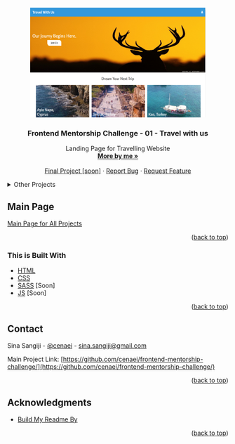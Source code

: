 <div id="top"></div>

<!-- PROJECT LOGO -->
<br />
<div align="center">
  <a href="https://github.com/cenaei/frontend-mentorship-challenge-01/">
    <img src="img/index.png" alt="Logo" width="400" height="250">
  </a>

<h3 align="center">Frontend Mentorship Challenge - 01 - Travel with us</h3>

  <p align="center">
    Landing Page for Travelling Website
    <br />
    <a href="https://github.com/cenaei"><strong>More by me »</strong></a>
    <br />
    <br />
    <a href="https://github.com/cenaei">Final Project [soon]</a>
    ·
    <a href="https://github.com/cenaei/frontend-mentorship-challenge-01/issues">Report Bug</a>
    ·
    <a href="https://github.com/cenaei/frontend-mentorship-challenge-01/issues">Request Feature</a>
  </p>
</div>



<!-- TABLE OF CONTENTS -->
<details>
  <summary>Other Projects</summary>
  <ol>
    <li><a href="https://github.com/cenaei/frontend-mentorship-challenge-00">0 - Task Manager</a></li>
    <li><a href="https://github.com/cenaei/frontend-mentorship-challenge-01">1st - Travel with us</a></li>
    <li><a href="https://github.com/cenaei/frontend-mentorship-challenge-02">2nd - Login Form</a></li>
    <li><a href="https://github.com/cenaei/frontend-mentorship-challenge-03">3rd - Travel with us</a></li>
    <li><a href="https://github.com/cenaei/frontend-mentorship-challenge-04">4rd - WIDLING</a></li>
  </ol>
</details>



<!-- Main Page -->
## Main Page

[Main Page for All Projects](https://github.com/cenaei/frontend-mentorship-challenge/)

<p align="right">(<a href="#top">back to top</a>)</p>



### This is Built With

* [HTML](https://html.spec.whatwg.org/)
* [CSS](https://www.w3.org/TR/CSS/#css)
* [SASS](https://sass-lang.com/) [Soon]
* [JS](https://www.javascript.com/) [Soon]

<p align="right">(<a href="#top">back to top</a>)</p>



<!-- CONTACT -->
## Contact

Sina Sangiji - [@cenaei](https://twitter.com/twitter_handle) - sina.sangiji@gmail.com

Main Project Link: [https://github.com/cenaei/frontend-mentorship-challenge/](https://github.com/cenaei/frontend-mentorship-challenge/)

<p align="right">(<a href="#top">back to top</a>)</p>



<!-- ACKNOWLEDGMENTS -->
## Acknowledgments

* [Build My Readme By](https://github.com/othneildrew/Best-README-Template)

<p align="right">(<a href="#top">back to top</a>)</p>